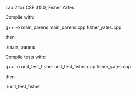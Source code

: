 
Lab 2 for CSE 3150, Fisher Yates

Compile with:

g++ -o main_parens main_parens.cpp fisher_yates.cpp

then

./main_parens

Compile tests with:

g++ -o unit_test_fisher unit_test_fisher.cpp fisher_yates.cpp

then 

./unit_test_fisher

